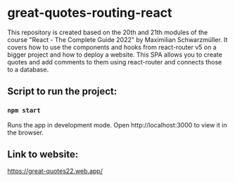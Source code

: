 # great-quotes-routing-react
This repository is created based on the 20th and 21th modules of the course "React - The Complete Guide 2022" by Maximilian Schwarzmüller. It covers how to use the components and hooks from react-router v5 on a bigger project and how to deploy a website. This SPA allows you to create quotes and add comments to them using react-router and connects those to a database.

## Script to run the project:

### `npm start`

Runs the app in development mode.
Open http://localhost:3000 to view it in the browser.

## Link to website:

https://great-quotes22.web.app/
